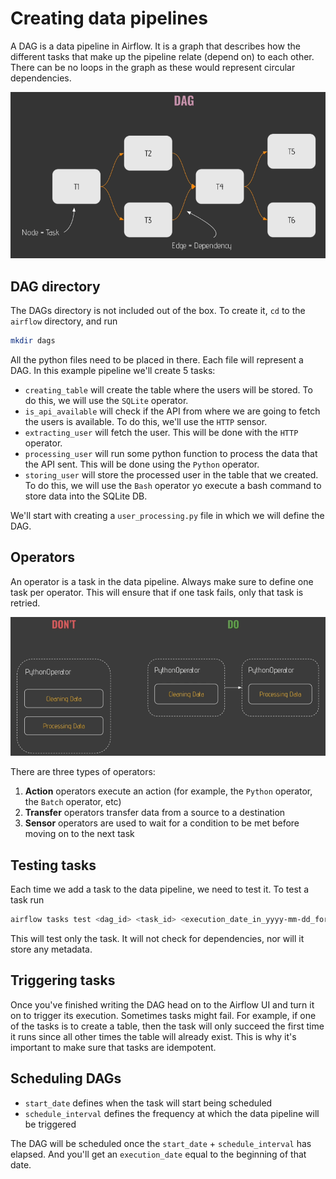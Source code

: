 # Creating data pipelines

A DAG is a data pipeline in Airflow. It is a graph that describes how the different tasks that make up the pipeline relate (depend on) to each other. There can be no loops in the graph as these would represent circular dependencies.

![](img/dag.png)

## DAG directory

The DAGs directory is not included out of the box. To create it, `cd` to the `airflow` directory, and run

``` zsh
mkdir dags
```

All the python files need to be placed in there. Each file will represent a DAG. In this example pipeline we'll create 5 tasks:

- `creating_table` will create the table where the users will be stored. To do this, we will use the `SQLite` operator.
- `is_api_available` will check if the API from where we are going to fetch the users is available. To do this, we'll use the `HTTP` sensor.
- `extracting_user` will fetch the user. This will be done with the `HTTP` operator.
- `processing_user` will run some python function to process the data that the API sent. This will be done using the `Python` operator.
- `storing_user` will store the processed user in the table that we created. To do this, we will use the `Bash` operator yo execute a bash command to store data into the SQLite DB.

We'll start with creating a `user_processing.py` file in which we will define the DAG.

## Operators

An operator is a task in the data pipeline. Always make sure to define one task per operator. This will ensure that if one task fails, only that task is retried.

![](img/operators.png)

There are three types of operators:

1. **Action** operators execute an action (for example, the `Python` operator, the `Batch` operator, etc)
2. **Transfer** operators transfer data from a source to a destination
3. **Sensor** operators are used to wait for a condition to be met before moving on to the next task

## Testing tasks

Each time we add a task to the data pipeline, we need to test it. To test a task run

``` zsh
airflow tasks test <dag_id> <task_id> <execution_date_in_yyyy-mm-dd_format>
```

This will test only the task. It will not check for dependencies, nor will it store any metadata.

## Triggering tasks

Once you've finished writing the DAG head on to the Airflow UI and turn it on to trigger its execution. Sometimes tasks might fail. For example, if one of the tasks is to create a table, then the task will only succeed the first time it runs since all other times the table will already exist. This is why it's important to make sure that tasks are idempotent.

## Scheduling DAGs

- `start_date` defines when the task will start being scheduled
- `schedule_interval` defines the frequency at which the data pipeline will be triggered

The DAG will be scheduled once the `start_date` + `schedule_interval` has elapsed. And you'll get an `execution_date` equal to the beginning of that date.
